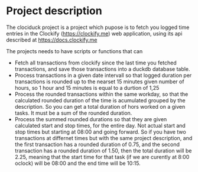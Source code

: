 # Project description
The clociduck project is a project which pupose is to fetch you logged time entries in the Clockify (https://clockify.me) web application, using its api described at https://docs.clockify.me

The projects needs to have scripts or functions that can 
* Fetch all transactions from clockify since the last time you fetched transactions, and save those transactions into a duckdb database table.
* Process transactions in a given date intervall so that logged duration per transactions is rounded up to the nearset 15 minutes given number of hours, so 1 hour and 15 minutes is equal to a durtion of 1,25
* Process the rounded transactions within the same workday, so that the calculated rounded duration of the time is acumulated grouped by the description. So you can get a total duration of hors worked on a given tasks. It must be a sum of the rounded duration.
* Process the summed rounded durations so that they are given calculated start and stop times, for the entire day. Not actual start and stop times but starting at 08:00 and going forward. So if you have two transactions at differnet times but with the same project description, and the first transaction has a rounded duration of 0.75, and the second transaction has a rounded duration of 1.50, then the total duration will be 2.25, meaning that the start time for that task (if we are curently at 8:00 oclock) will be 08:00 and the end time will be 10:15.
